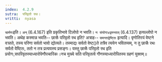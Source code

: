 ```yaml
---
index:  4.2.9
sutra:  परिवृतो रथः।
vritti:  nyasa
---
```


`चार्मणः`इति। `अन्` (6.4.167) इति प्रकृतिभावे टिलोपो न भवति। `न संयोगा४द्वमन्तात्` (6.4.137) इत्यल्लोपो न भवति।
अथेह कस्मान्न भवति-- छात्त्रैः परिवृतो रथ इति? अत्राह-- `समन्ताद्वेष्टितः` इत्यादि। वृणोतिरयं वेष्टने वत्र्तते, तस्य परिणा सर्वतो भावो द्योत्यते। तस्माद्यः सर्वतो वेष्ट()ते तत्रैव त्ययेन भवितव्यम्, न तु छात्त्रैः रथः सर्वतो वेष्टितः, ततो न तत्र प्रत्ययस्य प्रसङ्गः। यस्तु छात्त्रैः परिवृतो रथ इति प्रयोगः,सपरिवृतस्याध्यारोपेणौपचारिकः।नच मुख्ये सति परिवृतत्वे गौणस्याध्यारोपितस्य ग्रहणं युक्तम्॥
